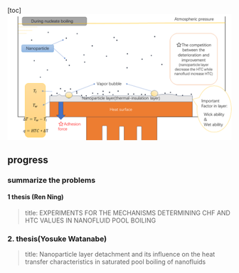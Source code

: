 [toc]
![](./nanofluid.png)
## progress 
### summarize the problems 
#### 1 thesis (Ren Ning)
> title: EXPERIMENTS FOR THE MECHANISMS DETERMINING CHF AND HTC VALUES IN NANOFLUID POOL BOILING 

 

### 2. thesis(Yosuke Watanabe)
> title: Nanoparticle layer detachment and its influence on the heat transfer characteristics in saturated pool boiling of nanofluids


